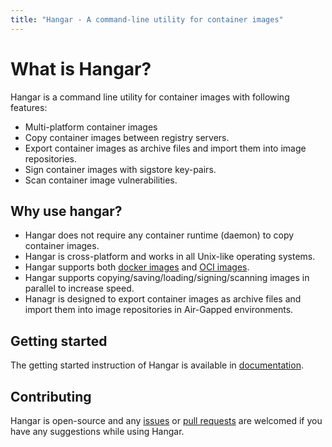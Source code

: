 ```yaml
---
title: "Hangar - A command-line utility for container images"
---
```


# What is Hangar?

Hangar is a command line utility for container images with following features:

- Multi-platform container images
- Copy container images between registry servers.
- Export container images as archive files and import them into image repositories.
- Sign container images with sigstore key-pairs.
- Scan container image vulnerabilities.

## Why use hangar?

- Hangar does not require any container runtime (daemon) to copy container images.
- Hangar is cross-platform and works in all Unix-like operating systems.
- Hangar supports both [docker images](https://github.com/moby/docker-image-spec/blob/main/README.md) and [OCI images](https://github.com/opencontainers/image-spec).
- Hangar supports copying/saving/loading/signing/scanning images in parallel to increase speed.
- Hanagr is designed to export container images as archive files and import them into image repositories in Air-Gapped environments.

## Getting started

The getting started instruction of Hangar is available in [documentation](/docs/v1.8/).

## Contributing

Hangar is open-source and any [issues](https://github.com/cnrancher/hangar/issues) or [pull requests](https://github.com/cnrancher/hangar/pulls) are welcomed if you have any suggestions while using Hangar.
